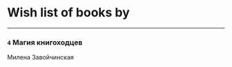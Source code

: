 # Wish list of books by [](https://plus.google.com/u/0/101012265752942145432/)
---

### `4` Магия книгоходцев
Милена Завойчинская

